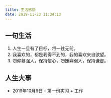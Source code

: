 ```yaml
---
title: 生活感悟
date: 2019-11-23 11:34:13
---
```

## 一句生活
1. 人生一旦有了目标，将一往无前。
2. 我喜欢的，都是我得不到的，我的喜欢来自欲望。
3. 勿仰慕强人，保持信心，勿嫌弃弱人，保持谦虚。

## 人生大事
- 2019年10月9日 - 第一份实习 + 工作
